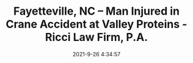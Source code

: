 ---
"title": "Fayetteville, NC – Man Injured in Crane Accident at Valley Proteins - Ricci Law Firm, P.A."
"date": "2021-9-26 4:34:57"
"feed_name": "GOOGLENEWSINDUSTRIAL"
"feed_website": "https://news.google.com/search?q=industrial%2Bincident&hl=en-US&gl=US&ceid=US:en"
"feed_rss": "https://news.google.com/rss/search?q=industrial%2Bincident&hl=en-US&gl=US&ceid=US:en"
"link": "https://www.riccilawnc.com/blog/2021/fayetteville-nc-man-injured-in-crane-accident-at-valley-proteins/"
"file": "_posts/2021-1-1-ebaffc99d238479c4c81dbfc4b935e118dc2add7.md"
"accident": "1"
"drilling": "0"
"dead": "0"
"injured": "1"
"where": "construction site"
---